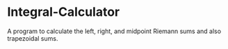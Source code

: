# Integral-Calculator
A program to calculate the left, right, and midpoint Riemann sums and also trapezoidal sums. 
